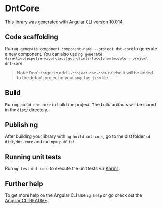 # DntCore

This library was generated with [Angular CLI](https://github.com/angular/angular-cli) version 10.0.14.

## Code scaffolding

Run `ng generate component component-name --project dnt-core` to generate a new component. You can also use `ng generate directive|pipe|service|class|guard|interface|enum|module --project dnt-core`.
> Note: Don't forget to add `--project dnt-core` or else it will be added to the default project in your `angular.json` file. 

## Build

Run `ng build dnt-core` to build the project. The build artifacts will be stored in the `dist/` directory.

## Publishing

After building your library with `ng build dnt-core`, go to the dist folder `cd dist/dnt-core` and run `npm publish`.

## Running unit tests

Run `ng test dnt-core` to execute the unit tests via [Karma](https://karma-runner.github.io).

## Further help

To get more help on the Angular CLI use `ng help` or go check out the [Angular CLI README](https://github.com/angular/angular-cli/blob/master/README.md).
